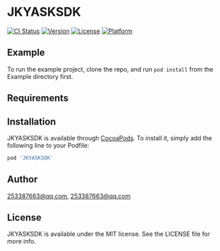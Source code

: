 # JKYASKSDK

[![CI Status](https://img.shields.io/travis/253387663@qq.com/JKYASKSDK.svg?style=flat)](https://travis-ci.org/253387663@qq.com/JKYASKSDK)
[![Version](https://img.shields.io/cocoapods/v/JKYASKSDK.svg?style=flat)](https://cocoapods.org/pods/JKYASKSDK)
[![License](https://img.shields.io/cocoapods/l/JKYASKSDK.svg?style=flat)](https://cocoapods.org/pods/JKYASKSDK)
[![Platform](https://img.shields.io/cocoapods/p/JKYASKSDK.svg?style=flat)](https://cocoapods.org/pods/JKYASKSDK)

## Example

To run the example project, clone the repo, and run `pod install` from the Example directory first.

## Requirements

## Installation

JKYASKSDK is available through [CocoaPods](https://cocoapods.org). To install
it, simply add the following line to your Podfile:

```ruby
pod 'JKYASKSDK'
```

## Author

253387663@qq.com, 253387663@qq.com

## License

JKYASKSDK is available under the MIT license. See the LICENSE file for more info.
